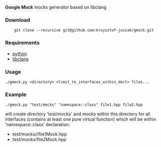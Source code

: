 **Google Mock** mocks generator based on libclang

### Download
```
    git clone --recursive git@github.com:krzysztof-jusiak/gmock.git
```
### Requirements
 + [python](http://www.python.org)
 + [libclang](http://clang.llvm.org)

### Usage
```
./gmock.py <directory> <limit_to_interfaces_within_decl> files...
```

### Example
```
./gmock.py "test/mocks" "namespace::class" file1.hpp file2.hpp
```
will create directory 'test/mocks' and mocks within this directory for all interfaces (contains at least one pure virtual function)
which will be within 'namespace::class' declaration:
 + test/mocks//file1Mock.hpp
 + test/mocks/file2Mock.hpp

